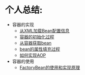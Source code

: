 # 个人总结:

- 容器的实现
  - [从XML加载Bean配置信息](my_doc/容器的实现/从XML加载Bean配置信息.md)
  - [容器的初始化过程](my_doc/容器的实现/容器的初始化过程.md)
  - [从容器获取bean](my_doc/容器的实现/从容器获取Bean.md)
  - [bean的属性填充过程](my_doc/容器的实现/bean的属性填充过程.md)
  - [如何实现AOP](my_doc/容器的实现/如何实现AOP.md)
- 容器的使用
  - [FactoryBean的使用和实现原理](my_doc/容器的使用/FactoryBean的使用和实现原理.md)